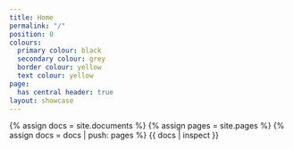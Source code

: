 ```yaml
---
title: Home
permalink: "/"
position: 0
colours:
  primary colour: black
  secondary colour: grey
  border colour: yellow
  text colour: yellow
page:
  has central header: true
layout: showcase
---
```


{% assign docs = site.documents %}
{% assign pages = site.pages %}
{% assign docs = docs | push: pages %}
{{ docs | inspect }}